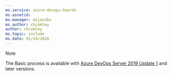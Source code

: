 ```yaml
---
ms.service: azure-devops-boards
ms.assetid: 
ms.manager: mijacobs
ms.author: chcomley
author: chcomley
ms.topic: include
ms.date: 01/24/2020
---
```



> [!NOTE]   
> The Basic process is available with [Azure DevOps Server 2019 Update 1](https://go.microsoft.com/fwlink/?LinkId=2097609) and later versions.  

